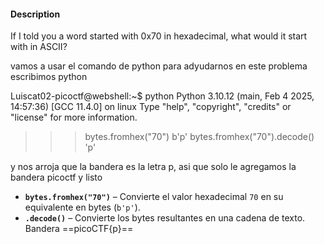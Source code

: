 #### Description

If I told you a word started with 0x70 in hexadecimal, what would it start with in ASCII?

vamos a usar el comando de python para adyudarnos en este problema
escribimos
python 

Luiscat02-picoctf@webshell:~$ python
Python 3.10.12 (main, Feb  4 2025, 14:57:36) [GCC 11.4.0] on linux
Type "help", "copyright", "credits" or "license" for more information.
>>> bytes.fromhex("70")
b'p'
>>> bytes.fromhex("70").decode()
'p'

y nos arroja que la bandera es la letra p, asi que solo le agregamos la bandera picoctf y listo

- **`bytes.fromhex("70")`** – Convierte el valor hexadecimal `70` en su equivalente en bytes (`b'p'`).
- **`.decode()`** – Convierte los bytes resultantes en una cadena de texto.
Bandera
==picoCTF{p}==
